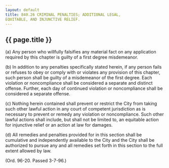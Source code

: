 ```yaml
---
layout: default 
title: 840.26 CRIMINAL PENALTIES; ADDITIONAL LEGAL,
EQUITABLE, AND INJUNCTIVE RELIEF.
---
```


{{ page.title }}
----------------

​(a) Any person who willfully falsifies any material fact on any
application required by this chapter is guilty of a first degree
misdemeanor.

​(b) In addition to any penalties specifically stated herein, if any
person fails or refuses to obey or comply with or violates any provision
of this chapter, such person shall be guilty of a misdemeanor of the
first degree. Each violation or noncompliance shall be considered a
separate and distinct offense. Further, each day of continued violation
or noncompliance shall be considered a separate offense.

​(c) Nothing herein contained shall prevent or restrict the City from
taking such other lawful action in any court of competent jurisdiction
as is necessary to prevent or remedy any violation or noncompliance.
Such other lawful actions shall include, but shall not be limited to, an
equitable action for injunctive relief or an action at law for damages.

​(d) All remedies and penalties provided for in this section shall be
cumulative and independently available to the City and the City shall be
authorized to pursue any and all remedies set forth in this section to
the full extent allowed by law.

(Ord. 96-20. Passed 3-7-96.)
